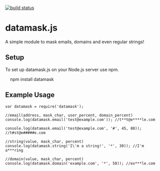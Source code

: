[![build status](https://secure.travis-ci.org/keverw/datamask.js.png)](http://travis-ci.org/keverw/datamask.js)
# datamask.js #

A simple module to mask emails, domains and even regular strings!

## Setup ##
To set up datamask.js on your Node.js server use npm.

    npm install datamask  

## Example Usage ##

```
var datamask = require('datamask');

//email(address, mask_char, user_percent, domain_percent)
console.log(datamask.email('test@example.com')); //t**t@e****le.com

console.log(datamask.email('test@example.com', '#', 45, 80)); //t#st@e#####e.com

//string(value, mask_char, percent)
console.log(datamask.string('I\'m a string!', '*', 30)); //I'm a***ring

//domain(value, mask_char, percent)
console.log(datamask.domain('example.com', '*', 50)); //ex***le.com
```